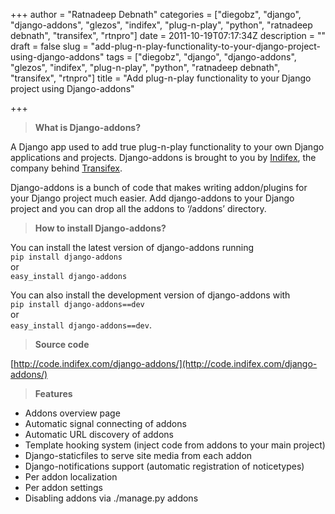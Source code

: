 +++
author = "Ratnadeep Debnath"
categories = ["diegobz", "django", "django-addons", "glezos", "indifex", "plug-n-play", "python", "ratnadeep debnath", "transifex", "rtnpro"]
date = 2011-10-19T07:17:34Z
description = ""
draft = false
slug = "add-plug-n-play-functionality-to-your-django-project-using-django-addons"
tags = ["diegobz", "django", "django-addons", "glezos", "indifex", "plug-n-play", "python", "ratnadeep debnath", "transifex", "rtnpro"]
title = "Add plug-n-play functionality to your Django project using Django-addons"

+++


> **What is Django-addons?**

A Django app used to add true plug-n-play functionality to your own Django applications and projects. Django-addons is brought to you by [Indifex](http://www.indifex.com), the company behind [Transifex](http://www.transifex.net).

Django-addons is a bunch of code that makes writing addon/plugins for your Django project much easier. Add django-addons to your Django project and you can drop all the addons to ‘/addons’ directory.

> **How to install Django-addons?**

You can install the latest version of django-addons running  
`pip install django-addons`  
 or  
`easy_install django-addons`

You can also install the development version of django-addons with  
`pip install django-addons==dev`  
 or  
`easy_install django-addons==dev`.

> **Source code**

[http://code.indifex.com/django-addons/](http://code.indifex.com/django-addons/)

> **Features**

- Addons overview page
- Automatic signal connecting of addons
- Automatic URL discovery of addons
- Template hooking system (inject code from addons to your main project)
- Django-staticfiles to serve site media from each addon
- Django-notifications support (automatic registration of noticetypes)
- Per addon localization
- Per addon settings
- Disabling addons via ./manage.py addons

